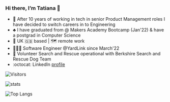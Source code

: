 ### Hi there, I’m Tatiana 👋
- :seedling: After 10 years of working in tech in senior Product Management roles I have decided to switch careers in to Engineering 
- :clubs: I have graduated from @ Makers Academy Bootcamp (Jan'22) & have a postgrad in Computer Science
- :round_pushpin: UK :uk: based | :world_map: remote work
- 👩🏻‍💻 Software Engineer @YardLink since March'22 
- :dog: Volunteer Search and Rescue operational with Berkshire Search and Rescue Dog Team
- :octocat: LinkedIn [profile](https://www.linkedin.com/in/tatiananantes/)
 

![Visitors](https://api.visitorbadge.io/api/visitors?path=https%3A%2F%2Fgithub.com%2Ftatiananantes&countColor=%23dce775)

![stats](https://github-readme-stats.vercel.app/api?username=tatiananantes&show_icons=true&&count_private=true&include_all_commits=true)

![Top Langs](https://github-readme-stats.vercel.app/api/top-langs/?username=tatiananantes&layout=compact&langs_count=8)


<!--
**tatiananantes/TatianaNantes** is a ✨ _special_ ✨ repository because its `README.md` (this file) appears on your GitHub profile.

Here are some ideas to get you started:


- 🌱 I’m currently learning ...
- 👯 I’m looking to collaborate on ...
- 🤔 I’m looking for help with ...
- 💬 Ask me about ...
- 📫 How to reach me: ...

- ⚡ Fun fact: ...
-->
